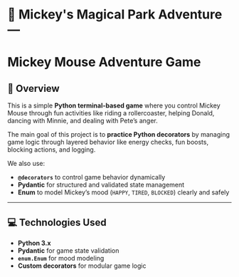 # 🏰 Mickey's Magical Park Adventure — 

# Mickey Mouse Adventure Game

## 🧩 Overview

This is a simple **Python terminal-based game** where you control Mickey Mouse through fun activities like riding a rollercoaster, helping Donald, dancing with Minnie, and dealing with Pete’s anger.

The main goal of this project is to **practice Python decorators** by managing game logic through layered behavior like energy checks, fun boosts, blocking actions, and logging.

We also use:

- **`@decorators`** to control game behavior dynamically  
- **Pydantic** for structured and validated state management  
- **Enum** to model Mickey’s mood (`HAPPY`, `TIRED`, `BLOCKED`) clearly and safely

---

## 💻 Technologies Used

- **Python 3.x**
- **Pydantic** for game state validation
- **`enum.Enum`** for mood modeling
- **Custom decorators** for modular game logic

